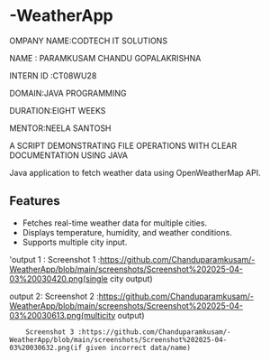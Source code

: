 # -WeatherApp
OMPANY NAME:CODTECH IT SOLUTIONS

NAME : PARAMKUSAM CHANDU GOPALAKRISHNA

INTERN ID :CT08WU28

DOMAIN:JAVA PROGRAMMING

DURATION:EIGHT WEEKS

MENTOR:NEELA SANTOSH

A SCRIPT DEMONSTRATING FILE OPERATIONS WITH CLEAR DOCUMENTATION USING JAVA

Java application to fetch weather data using OpenWeatherMap API.

## Features
- Fetches real-time weather data for multiple cities.
- Displays temperature, humidity, and weather conditions.
- Supports multiple city input.

  
'output 1 :
        Screenshot 1 :https://github.com/Chanduparamkusam/-WeatherApp/blob/main/screenshots/Screenshot%202025-04-03%20030420.png(single city output)
        
 output 2:       Screenshot 2 :https://github.com/Chanduparamkusam/-WeatherApp/blob/main/screenshots/Screenshot%202025-04-03%20030613.png(multicity output)

        Screenshot 3 :https://github.com/Chanduparamkusam/-WeatherApp/blob/main/screenshots/Screenshot%202025-04-03%20030632.png(if given incorrect data/name)
  
